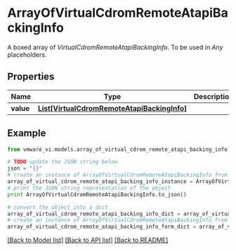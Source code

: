 # ArrayOfVirtualCdromRemoteAtapiBackingInfo

A boxed array of *VirtualCdromRemoteAtapiBackingInfo*. To be used in *Any* placeholders. 

## Properties
Name | Type | Description | Notes
------------ | ------------- | ------------- | -------------
**value** | [**List[VirtualCdromRemoteAtapiBackingInfo]**](VirtualCdromRemoteAtapiBackingInfo.md) |  | 

## Example

```python
from vmware_vi.models.array_of_virtual_cdrom_remote_atapi_backing_info import ArrayOfVirtualCdromRemoteAtapiBackingInfo

# TODO update the JSON string below
json = "{}"
# create an instance of ArrayOfVirtualCdromRemoteAtapiBackingInfo from a JSON string
array_of_virtual_cdrom_remote_atapi_backing_info_instance = ArrayOfVirtualCdromRemoteAtapiBackingInfo.from_json(json)
# print the JSON string representation of the object
print ArrayOfVirtualCdromRemoteAtapiBackingInfo.to_json()

# convert the object into a dict
array_of_virtual_cdrom_remote_atapi_backing_info_dict = array_of_virtual_cdrom_remote_atapi_backing_info_instance.to_dict()
# create an instance of ArrayOfVirtualCdromRemoteAtapiBackingInfo from a dict
array_of_virtual_cdrom_remote_atapi_backing_info_form_dict = array_of_virtual_cdrom_remote_atapi_backing_info.from_dict(array_of_virtual_cdrom_remote_atapi_backing_info_dict)
```
[[Back to Model list]](../README.md#documentation-for-models) [[Back to API list]](../README.md#documentation-for-api-endpoints) [[Back to README]](../README.md)



